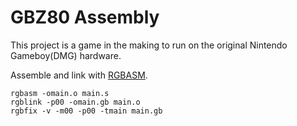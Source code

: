 # GBZ80 Assembly
This project is a game in the making to run on the original Nintendo Gameboy(DMG) hardware. 


Assemble and link with [RGBASM](https://github.com/rednex/rgbds).
```
rgbasm -omain.o main.s
rgblink -p00 -omain.gb main.o
rgbfix -v -m00 -p00 -tmain main.gb 
```
